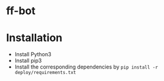 # ff-bot


# Installation
- Install Python3
- Install pip3
- Install the corresponding dependencies by `pip install -r deploy/requirements.txt`
